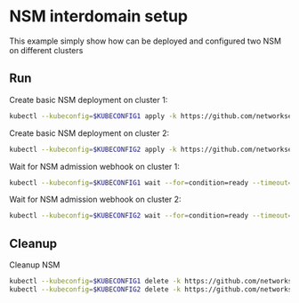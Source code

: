 # NSM interdomain setup


This example simply show how can be deployed and configured two NSM on different clusters

## Run

Create basic NSM deployment on cluster 1:

```bash
kubectl --kubeconfig=$KUBECONFIG1 apply -k https://github.com/networkservicemesh/deployments-k8s/examples/interdomain/nsm/cluster1?ref=326f710d1c31a236d3676c21c88bb1bdcc07d2a0
```

Create basic NSM deployment on cluster 2:

```bash
kubectl --kubeconfig=$KUBECONFIG2 apply -k https://github.com/networkservicemesh/deployments-k8s/examples/interdomain/nsm/cluster2?ref=326f710d1c31a236d3676c21c88bb1bdcc07d2a0
```

Wait for NSM admission webhook on cluster 1:

```bash
kubectl --kubeconfig=$KUBECONFIG1 wait --for=condition=ready --timeout=1m pod -n nsm-system -l app=admission-webhook-k8s
```

Wait for NSM admission webhook on cluster 2:

```bash
kubectl --kubeconfig=$KUBECONFIG2 wait --for=condition=ready --timeout=1m pod -n nsm-system -l app=admission-webhook-k8s
```

## Cleanup

Cleanup NSM
```bash
kubectl --kubeconfig=$KUBECONFIG1 delete -k https://github.com/networkservicemesh/deployments-k8s/examples/interdomain/nsm/cluster1?ref=326f710d1c31a236d3676c21c88bb1bdcc07d2a0
kubectl --kubeconfig=$KUBECONFIG2 delete -k https://github.com/networkservicemesh/deployments-k8s/examples/interdomain/nsm/cluster2?ref=326f710d1c31a236d3676c21c88bb1bdcc07d2a0
```
